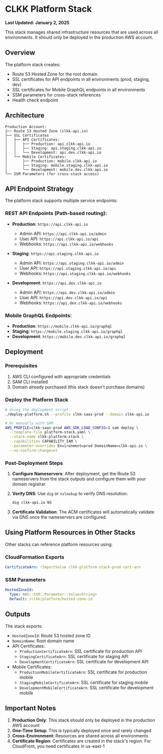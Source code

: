 # CLKK Platform Stack

**Last Updated: January 2, 2025**

This stack manages shared infrastructure resources that are used across all environments. It should only be deployed in the production AWS account.

## Overview

The platform stack creates:
- Route 53 Hosted Zone for the root domain
- SSL certificates for API endpoints in all environments (prod, staging, dev)
- SSL certificates for Mobile GraphQL endpoints in all environments
- SSM parameters for cross-stack references
- Health check endpoint

## Architecture

```
Production Account:
├── Route 53 Hosted Zone (clkk-api.io)
├── SSL Certificates
│   ├── API Certificates:
│   │   ├── Production: api.clkk-api.io
│   │   ├── Staging: api.staging.clkk-api.io
│   │   └── Development: api.dev.clkk-api.io
│   └── Mobile Certificates:
│       ├── Production: mobile.clkk-api.io
│       ├── Staging: mobile.staging.clkk-api.io
│       └── Development: mobile.dev.clkk-api.io
└── SSM Parameters (for cross-stack access)
```

## API Endpoint Strategy

The platform stack supports multiple service endpoints:

### REST API Endpoints (Path-based routing):
- **Production**: `https://api.clkk-api.io`
  - Admin API: `https://api.clkk-api.io/admin`
  - User API: `https://api.clkk-api.io/api`
  - Webhooks: `https://api.clkk-api.io/webhooks`

- **Staging**: `https://api.staging.clkk-api.io`
  - Admin API: `https://api.staging.clkk-api.io/admin`
  - User API: `https://api.staging.clkk-api.io/api`
  - Webhooks: `https://api.staging.clkk-api.io/webhooks`

- **Development**: `https://api.dev.clkk-api.io`
  - Admin API: `https://api.dev.clkk-api.io/admin`
  - User API: `https://api.dev.clkk-api.io/api`
  - Webhooks: `https://api.dev.clkk-api.io/webhooks`

### Mobile GraphQL Endpoints:
- **Production**: `https://mobile.clkk-api.io/graphql`
- **Staging**: `https://mobile.staging.clkk-api.io/graphql`
- **Development**: `https://mobile.dev.clkk-api.io/graphql`

## Deployment

### Prerequisites

1. AWS CLI configured with appropriate credentials
2. SAM CLI installed
3. Domain already purchased (this stack doesn't purchase domains)

### Deploy the Platform Stack

```bash
# Using the deployment script
./deploy-platform.sh --profile clkk-saas-prod --domain clkk-api.io

# Or manually with SAM
AWS_PROFILE=clkk-saas-prod AWS_SDK_LOAD_CONFIG=1 sam deploy \
  --template-file platform-stack.yaml \
  --stack-name clkk-platform-stack \
  --capabilities CAPABILITY_IAM \
  --parameter-overrides Environment=prod DomainName=clkk-api.io \
  --no-confirm-changeset
```

### Post-Deployment Steps

1. **Configure Nameservers**: After deployment, get the Route 53 nameservers from the stack outputs and configure them with your domain registrar.

2. **Verify DNS**: Use `dig` or `nslookup` to verify DNS resolution:
   ```bash
   dig clkk-api.io NS
   ```

3. **Certificate Validation**: The ACM certificates will automatically validate via DNS once the nameservers are configured.

## Using Platform Resources in Other Stacks

Other stacks can reference platform resources using:

### CloudFormation Exports
```yaml
CertificateArn: !ImportValue clkk-platform-stack-prod-cert-arn
```

### SSM Parameters
```yaml
HostedZoneId:
  Type: AWS::SSM::Parameter::Value<String>
  Default: /clkk/platform/hosted-zone-id
```

## Outputs

The stack exports:
- `HostedZoneId`: Route 53 hosted zone ID
- `DomainName`: Root domain name
- API Certificates:
  - `ProductionCertificateArn`: SSL certificate for production API
  - `StagingCertificateArn`: SSL certificate for staging API
  - `DevelopmentCertificateArn`: SSL certificate for development API
- Mobile Certificates:
  - `ProductionMobileCertificateArn`: SSL certificate for production mobile
  - `StagingMobileCertificateArn`: SSL certificate for staging mobile
  - `DevelopmentMobileCertificateArn`: SSL certificate for development mobile

## Important Notes

1. **Production Only**: This stack should only be deployed in the production AWS account
2. **One-Time Setup**: This is typically deployed once and rarely changed
3. **Cross-Environment**: Resources are shared across all environments
4. **Certificate Region**: Certificates are created in the stack's region. For CloudFront, you need certificates in us-east-1